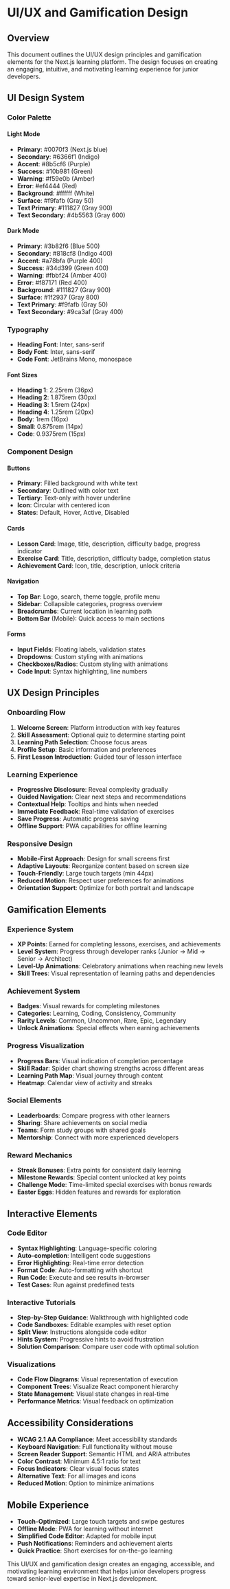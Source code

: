 # UI/UX and Gamification Design

## Overview
This document outlines the UI/UX design principles and gamification elements for the Next.js learning platform. The design focuses on creating an engaging, intuitive, and motivating learning experience for junior developers.

## UI Design System

### Color Palette

#### Light Mode
- **Primary**: #0070f3 (Next.js blue)
- **Secondary**: #6366f1 (Indigo)
- **Accent**: #8b5cf6 (Purple)
- **Success**: #10b981 (Green)
- **Warning**: #f59e0b (Amber)
- **Error**: #ef4444 (Red)
- **Background**: #ffffff (White)
- **Surface**: #f9fafb (Gray 50)
- **Text Primary**: #111827 (Gray 900)
- **Text Secondary**: #4b5563 (Gray 600)

#### Dark Mode
- **Primary**: #3b82f6 (Blue 500)
- **Secondary**: #818cf8 (Indigo 400)
- **Accent**: #a78bfa (Purple 400)
- **Success**: #34d399 (Green 400)
- **Warning**: #fbbf24 (Amber 400)
- **Error**: #f87171 (Red 400)
- **Background**: #111827 (Gray 900)
- **Surface**: #1f2937 (Gray 800)
- **Text Primary**: #f9fafb (Gray 50)
- **Text Secondary**: #9ca3af (Gray 400)

### Typography
- **Heading Font**: Inter, sans-serif
- **Body Font**: Inter, sans-serif
- **Code Font**: JetBrains Mono, monospace

#### Font Sizes
- **Heading 1**: 2.25rem (36px)
- **Heading 2**: 1.875rem (30px)
- **Heading 3**: 1.5rem (24px)
- **Heading 4**: 1.25rem (20px)
- **Body**: 1rem (16px)
- **Small**: 0.875rem (14px)
- **Code**: 0.9375rem (15px)

### Component Design

#### Buttons
- **Primary**: Filled background with white text
- **Secondary**: Outlined with color text
- **Tertiary**: Text-only with hover underline
- **Icon**: Circular with centered icon
- **States**: Default, Hover, Active, Disabled

#### Cards
- **Lesson Card**: Image, title, description, difficulty badge, progress indicator
- **Exercise Card**: Title, description, difficulty badge, completion status
- **Achievement Card**: Icon, title, description, unlock criteria

#### Navigation
- **Top Bar**: Logo, search, theme toggle, profile menu
- **Sidebar**: Collapsible categories, progress overview
- **Breadcrumbs**: Current location in learning path
- **Bottom Bar** (Mobile): Quick access to main sections

#### Forms
- **Input Fields**: Floating labels, validation states
- **Dropdowns**: Custom styling with animations
- **Checkboxes/Radios**: Custom styling with animations
- **Code Input**: Syntax highlighting, line numbers

## UX Design Principles

### Onboarding Flow
1. **Welcome Screen**: Platform introduction with key features
2. **Skill Assessment**: Optional quiz to determine starting point
3. **Learning Path Selection**: Choose focus areas
4. **Profile Setup**: Basic information and preferences
5. **First Lesson Introduction**: Guided tour of lesson interface

### Learning Experience
- **Progressive Disclosure**: Reveal complexity gradually
- **Guided Navigation**: Clear next steps and recommendations
- **Contextual Help**: Tooltips and hints when needed
- **Immediate Feedback**: Real-time validation of exercises
- **Save Progress**: Automatic progress saving
- **Offline Support**: PWA capabilities for offline learning

### Responsive Design
- **Mobile-First Approach**: Design for small screens first
- **Adaptive Layouts**: Reorganize content based on screen size
- **Touch-Friendly**: Large touch targets (min 44px)
- **Reduced Motion**: Respect user preferences for animations
- **Orientation Support**: Optimize for both portrait and landscape

## Gamification Elements

### Experience System
- **XP Points**: Earned for completing lessons, exercises, and achievements
- **Level System**: Progress through developer ranks (Junior → Mid → Senior → Architect)
- **Level-Up Animations**: Celebratory animations when reaching new levels
- **Skill Trees**: Visual representation of learning paths and dependencies

### Achievement System
- **Badges**: Visual rewards for completing milestones
- **Categories**: Learning, Coding, Consistency, Community
- **Rarity Levels**: Common, Uncommon, Rare, Epic, Legendary
- **Unlock Animations**: Special effects when earning achievements

### Progress Visualization
- **Progress Bars**: Visual indication of completion percentage
- **Skill Radar**: Spider chart showing strengths across different areas
- **Learning Path Map**: Visual journey through content
- **Heatmap**: Calendar view of activity and streaks

### Social Elements
- **Leaderboards**: Compare progress with other learners
- **Sharing**: Share achievements on social media
- **Teams**: Form study groups with shared goals
- **Mentorship**: Connect with more experienced developers

### Reward Mechanics
- **Streak Bonuses**: Extra points for consistent daily learning
- **Milestone Rewards**: Special content unlocked at key points
- **Challenge Mode**: Time-limited special exercises with bonus rewards
- **Easter Eggs**: Hidden features and rewards for exploration

## Interactive Elements

### Code Editor
- **Syntax Highlighting**: Language-specific coloring
- **Auto-completion**: Intelligent code suggestions
- **Error Highlighting**: Real-time error detection
- **Format Code**: Auto-formatting with shortcut
- **Run Code**: Execute and see results in-browser
- **Test Cases**: Run against predefined tests

### Interactive Tutorials
- **Step-by-Step Guidance**: Walkthrough with highlighted code
- **Code Sandboxes**: Editable examples with reset option
- **Split View**: Instructions alongside code editor
- **Hints System**: Progressive hints to avoid frustration
- **Solution Comparison**: Compare user code with optimal solution

### Visualizations
- **Code Flow Diagrams**: Visual representation of execution
- **Component Trees**: Visualize React component hierarchy
- **State Management**: Visual state changes in real-time
- **Performance Metrics**: Visual feedback on optimization

## Accessibility Considerations
- **WCAG 2.1 AA Compliance**: Meet accessibility standards
- **Keyboard Navigation**: Full functionality without mouse
- **Screen Reader Support**: Semantic HTML and ARIA attributes
- **Color Contrast**: Minimum 4.5:1 ratio for text
- **Focus Indicators**: Clear visual focus states
- **Alternative Text**: For all images and icons
- **Reduced Motion**: Option to minimize animations

## Mobile Experience
- **Touch-Optimized**: Large touch targets and swipe gestures
- **Offline Mode**: PWA for learning without internet
- **Simplified Code Editor**: Adapted for mobile input
- **Push Notifications**: Reminders and achievement alerts
- **Quick Practice**: Short exercises for on-the-go learning

This UI/UX and gamification design creates an engaging, accessible, and motivating learning environment that helps junior developers progress toward senior-level expertise in Next.js development.
